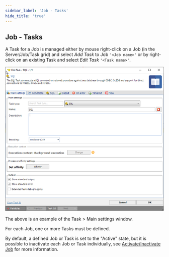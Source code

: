 ```yaml
---
sidebar_label: 'Job - Tasks'
hide_title: 'true'
---
```


## Job - Tasks

A Task for a Job is managed either by mouse right-click on a Job (in the Server/Job/Task grid) and select _Add Task_ to Job ```'<Job name>'``` or by right-click on an existing Task and select _Edit Task_ ```'<Task name>'```.

![](../../../static/img/taskmainsettings.png)

The above is an example of the Task > Main settings window.
 
For each Job, one or more Tasks must be defined.
 
By default, a defined Job or Task is set to the "Active" state, but it is possible to inactivate each Job or Task individually, see [Activate/Inactivate Job](activateinactivatejob) for more information.
